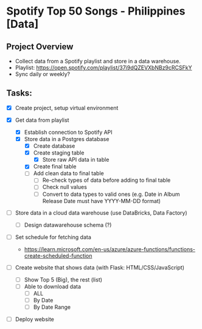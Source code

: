 # Spotify Top 50 Songs - Philippines [Data]

## Project Overview

- Collect data from a Spotify playlist and store in a data warehouse.
- Playlist: https://open.spotify.com/playlist/37i9dQZEVXbNBz9cRCSFkY
- Sync daily or weekly?

## Tasks:

- [x] Create project, setup virtual environment
- [x] Get data from playlist

  - [x] Establish connection to Spotify API
  - [x] Store data in a Postgres database
    - [x] Create database
    - [x] Create staging table
      - [x] Store raw API data in table
    - [x] Create final table
    - [ ] Add clean data to final table
      - [ ] Re-check types of data before adding to final table
      - [ ] Check null values
      - [ ] Convert to data types to valid ones (e.g. Date in Album Release Date must have YYYY-MM-DD format)

- [ ] Store data in a cloud data warehouse (use DataBricks, Data Factory)
  - [ ] Design datawarehouse schema (?)
- [ ] Set schedule for fetching data
  - https://learn.microsoft.com/en-us/azure/azure-functions/functions-create-scheduled-function
- [ ] Create website that shows data (with Flask: HTML/CSS/JavaScript)
  - [ ] Show Top 5 (Big), the rest (list)
  - [ ] Able to download data
    - [ ] ALL
    - [ ] By Date
    - [ ] By Date Range
- [ ] Deploy website
